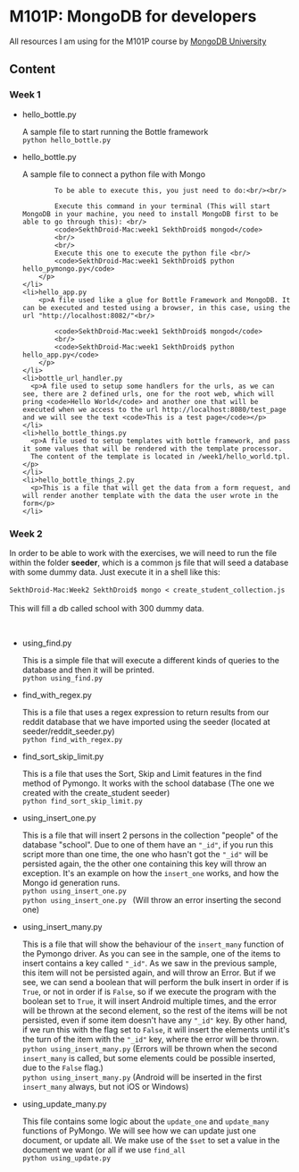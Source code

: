 
<h1>M101P: MongoDB for developers</h1>

<p>All resources I am using for the M101P course by <a href="https://university.mongodb.com">MongoDB University</a></p>

<h2>Content</h2>
<h3>Week 1</h3>
<ul>
    <li>hello_bottle.py
        <p>A sample file to start running the Bottle framework <br/>
            <code>python hello_bottle.py</code>
        </p>
    </li>
    <li>hello_bottle.py
        <p>A sample file to connect a python file with Mongo <br/>

            To be able to execute this, you just need to do:<br/><br/>

            Execute this command in your terminal (This will start MongoDB in your machine, you need to install MongoDB first to be able to go through this): <br/>
            <code>SekthDroid-Mac:week1 SekthDroid$ mongod</code>
            <br/>
            <br/>
            Execute this one to execute the python file <br/>
            <code>SekthDroid-Mac:week1 SekthDroid$ python hello_pymongo.py</code>
        </p>
    </li>
    <li>hello_app.py
        <p>A file used like a glue for Bottle Framework and MongoDB. It can be executed and tested using a browser, in this case, using the url "http://localhost:8082/"<br/>

            <code>SekthDroid-Mac:week1 SekthDroid$ mongod</code>
            <br/>
            <code>SekthDroid-Mac:week1 SekthDroid$ python hello_app.py</code>
        </p>
    </li>
    <li>bottle_url_handler.py
      <p>A file used to setup some handlers for the urls, as we can see, there are 2 defined urls, one for the root web, which will pring <code>Hello World</code> and another one that will be executed when we access to the url http://localhost:8080/test_page and we will see the text <code>This is a test page</code></p>
    </li>
    <li>hello_bottle_things.py
      <p>A file used to setup templates with bottle framework, and pass it some values that will be rendered with the template processor.
      The content of the template is located in /week1/hello_world.tpl.</p>
    </li>
    <li>hello_bottle_things_2.py
      <p>This is a file that will get the data from a form request, and will render another template with the data the user wrote in the form</p>
    </li>
</ul>
<h3>Week 2</h3>
<p>In order to be able to work with the exercises, we will need to run the file within the folder <b>seeder</b>, which is a common js file that will seed a database
    with some dummy data. Just execute it in a shell like this: <br/><br/>
    <code>SekthDroid-Mac:Week2 SekthDroid$ mongo < create_student_collection.js</code>
    <br/>
    <br/>
    This will fill a db called school with 300 dummy data.</p>
<br/>
<ul>
    <li>using_find.py
        <p>This is a simple file that will execute a different kinds of queries to the database and then it will be printed.<br/>
            <code>python using_find.py</code>
        </p>
    </li>
    <li>find_with_regex.py
        <p>This is a file that uses a regex expression to return results from our reddit database that we have imported using the seeder (located at seeder/reddit_seeder.py)<br/>
            <code>python find_with_regex.py</code><br/>
        </p>
    </li>
    <li>find_sort_skip_limit.py
        <p>This is a file that uses the Sort, Skip and Limit features in the find method of Pymongo. It works with the school database (The one we created with the create_student seeder)<br/>
            <code>python find_sort_skip_limit.py</code><br/>
        </p>
    </li>
    <li>using_insert_one.py
        <p>This is a file that will insert 2 persons in the collection "people" of the database "school". Due to one of them have an <code>"_id"</code>, if you run this script more than one time, the one who hasn't got the <code>"_id"</code> will be persisted again, the the other one containing this key will throw an exception. It's an example on how the <code>insert_one</code> works, and how the Mongo id generation runs.<br/>
            <code>python using_insert_one.py </code><br/>
            <code>python using_insert_one.py </code> (Will throw an error inserting the second one)
        <p>
    </li>
    <li>using_insert_many.py
        <p>This is a file that will show the behaviour of the <code>insert_many</code> function of the Pymongo driver. As you can see in the sample, one of the items to insert contains a key called <code>"_id"</code>. As we saw in the previous sample, this item will not be persisted again, and will throw an Error. But if we see, we can send a boolean that will perform the bulk insert in order if is <code>True</code>, or not in order if is <code>False</code>, so if we execute the program with the boolean set to <code>True</code>, it will insert Android multiple times, and the error will be thrown at the second element, so the rest of the items will be not persisted, even if some item doesn't have any <code>"_id"</code> key. By other hand, if we run this with the flag set to <code>False</code>, it will insert the elements until it's the turn of the item with the <code>"_id"</code> key, where the error will be thrown.<br/>
            <code>python using_insert_many.py</code> (Errors will be thrown when the second <code>insert_many</code> is called, but some elements could be possible inserted, due to the <code>False</code> flag.)<br/>
            <code>python using_insert_many.py</code> (Android will be inserted in the first <code>insert_many</code> always, but not iOS or Windows)<br/>
        </p>
    </li>
    <li>using_update_many.py
        <p>This file contains some logic about the <code>update_one</code> and <code>update_many</code> functions of PyMongo. We will see how we can update just one document, or update all. We make use of the <code>$set</code> to set a value in the document we want (or all if we use <code>find_all</code><br/>
            <code>python using_update.py</code><br/>
        </p>
    </li>
</ul>

